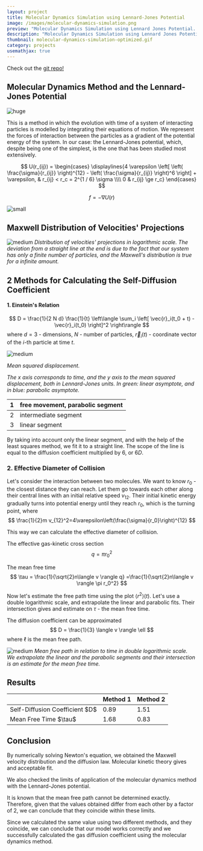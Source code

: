 ```yaml
---
layout: project
title: Molecular Dynamics Simulation using Lennard-Jones Potential
image: /images/molecular-dynamics-simulation.png
preview: "Molecular Dynamics Simulation using Lennard Jones Potential. Simulation code in C++, analysis in Python."
description: "Molecular Dynamics Simulation using Lennard Jones Potential. Simulation code in C++, analysis in Python."
thumbnail: molecular-dynamics-simulation-optimized.gif
category: projects
usemathjax: true
---
```

Check out the [git repo!](https://github.com/sofiabelen/Molecular-Dynamics-Lennard-Jones)

## Molecular Dynamics Method and the Lennard-Jones Potential

![huge](/images/molecular-dynamics-simulation-optimized.gif)

This is a method in which the evolution with time of a
system of interacting particles is modelled by integrating
their equations of motion.
We represent the forces of interaction between the particles
as a gradient of the potential energy of the system.
In our case: the Lennard-Jones potential, which,
despite being one of the simplest, is the one
that has been studied most extensively.

$$
U(r_{ij}) =
\begin{cases}
\displaylines{4 \varepsilon \left[
\left( \frac{\sigma}{r_{ij}} \right)^{12} -
\left( \frac{\sigma}{r_{ij}} \right)^6
\right] + \varepsilon, & r_{ij} < r_c = 2^{1 / 6} \sigma \\\\
0 & r_{ij} \ge r_c}
\end{cases}
$$

$$
f = - \nabla U(r)
$$

![small](/images/lennard-jones-potential.png)

## Maxwell Distribution of Velocities' Projections

![medium](/images/velocities-md.svg)
*Distribution of velocities' projections in logarithmic scale. The deviation from a straight line at the end is due to the fact that our system has only a finite number of particles, and the Maxwell's distribution is true for a infinite amount.*

## 2 Methods for Calculating the Self-Diffusion Coefficient 

#### 1. Einstein's Relation

$$
D = \frac{1}{2 N d}
\frac{1}{t}
\left\langle
\sum_i \left[
\vec{r}_i(t_0 + t) - \vec{r}_i(t_0)
\right]^2
\right\rangle
$$
where $d = 3$ - dimensions, $N$ - number of particles,
$\vec{r}_i(t)$ - coordinate vector of the $i$-th particle
at time $t$.

![medium](/images/mean-squared-displacement.png)

*Mean squared displacement.*

*The x axis corresponds to time, and the y axis to the
mean squared displacement, both in Lennard-Jones units.
In green: linear asymptote, and in blue: parabolic
asymptote.*

<table class="tablelines">
  <thead>
    <tr>
      <th>1</th>
      <th>free movement, parabolic segment</th>
    </tr>
  </thead>
  <tbody>
    <tr>
      <td>2</td>
      <td>intermediate segment</td>
    </tr>
    <tr>
      <td>3</td>
      <td>linear segment</td>
    </tr>
  </tbody>
</table>

By taking into account only the linear segment, and
with the help of the least squares method, we fit it to
a straight line.
The scope of the line is equal to the diffusion coefficient
multiplied by 6, or $6D$.

### 2. Effective Diameter of Collision

Let's consider the interaction between two molecules.
We want to know $r_0$ - the closest distance they can
reach.
Let them go towards each other along their central lines
with an initial relative speed $v_{12}$.
Their initial kinetic energy gradually turns into
potential energy until they reach $r_0$, which is the
turning point, where
$$
\frac{1}{2}m v_{12}^2=4\varepsilon\left(\frac{\sigma}{r_0}\right)^{12}
$$

This way we can calculate the effective diameter of collision.

The effective gas-kinetic cross section
$$
q = \pi r_0^2
$$

The mean free time
$$
\tau = \frac{1}{\sqrt{2}n\langle v \rangle q}
=\frac{1}{\sqrt{2}n\langle v \rangle \pi r_0^2}
$$

Now let's estimate the free path time using the plot 
$\langle r^2 \rangle (t)$.
Let's use a double logarithmic scale, and extrapolate the
linear and parabolic fits.
Their intersection gives and estimate on $\tau$ - the
mean free time.

The diffusion coefficient can be approximated
$$
D = \frac{1}{3} \langle v \rangle \ell
$$
where $\ell$ is the mean free path.

![medium](/images/md-diff-log.png)
*Mean free path in relation to time in double logarithmic
scale. We extrapolate the linear and the parabolic
segments and their intersection is an estimate
for the mean free time.*

## Results

<table class="tablelines">
  <thead>
    <tr>
      <th></th>
      <th>Method 1</th>
      <th>Method 2</th>
    </tr>
  </thead>
  <tbody>
    <tr>
      <td>Self-Diffusion Coefficient $D$</td>
      <td>0.89</td>
      <td>1.51</td>
    </tr>
    <tr>
      <td>Mean Free Time $\tau$</td>
      <td>1.68</td>
      <td>0.83</td>
    </tr>
  </tbody>
</table>

## Conclusion

By numerically solving Newton's equation, we obtained the
Maxwell velocity distribution and the diffusion law.
Molecular kinetic theory gives and acceptable fit.


We also checked the limits of application of the molecular
dynamics method with the Lennard-Jones potential.

It is known that the mean free path cannot be determined
exactly.
Therefore, given that the values obtained differ from
each other by a factor of $2$, we can conclude that
they coincide within these limits.

Since we calculated the same value using two different
methods, and they coincide, we can conclude that our model
works correctly and we successfully calculated the gas
diffusion coefficient using the molecular dynamics method.
